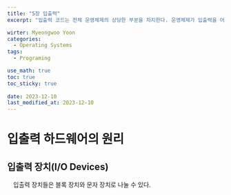 ```yaml
---
title: "5장 입출력"
excerpt: "입출력 코드는 전체 운영체제의 상당한 부분을 차지한다. 운영체제가 입출력을 어떻게 관리하는지를 알아본다."

wirter: Myeongwoo Yoon
categories:
  - Operating Systems
tags:
  - Programing

use_math: true
toc: true
toc_sticky: true
 
date: 2023-12-10
last_modified_at: 2023-12-10
---
```


입출력 하드웨어의 원리
======

입출력 장치(I/O Devices)
------
　입출력 장치들은 블록 장치와 문자 장치로 나눌 수 있다.